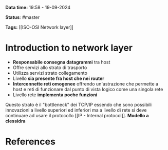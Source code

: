 **Data time:** 19:58 - 19-09-2024

**Status**: #master

**Tags:** [[ISO-OSI Network layer]]

# Introduction to network layer

- **Responsabile consegna datagrammi** tra host
- Offre servizi allo strato di trasporto
- Utilizza servizi strato collegamento
- Livello **sia presente fra host che nei router**
- **Interconnette reti omogenee** offrendo un'astrazione che permette a host e reti di funzionare dal punto di vista logico come una singola rete
- Livello rete **implementa poche funzioni**

Questo strato è il "bottleneck" dei TCP/IP essendo che sono possibili innovazioni a livello superiori ed inferiori ma a livello di rete si deve continuare ad usare il protocollo [[IP - Internal protocol]]. **Modello a clessidra**
# References